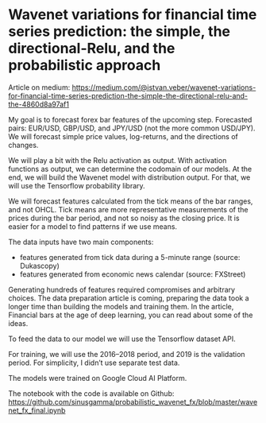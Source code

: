 # Wavenet variations for financial time series prediction: the simple, the directional-Relu, and the probabilistic approach

Article on medium: https://medium.com/@istvan.veber/wavenet-variations-for-financial-time-series-prediction-the-simple-the-directional-relu-and-the-4860d8a97af1

My goal is to forecast forex bar features of the upcoming step. Forecasted pairs: EUR/USD, GBP/USD, and JPY/USD (not the more common USD/JPY). We will forecast simple price values, log-returns, and the directions of changes.

We will play a bit with the Relu activation as output. With activation functions as output, we can determine the codomain of our models. At the end, we will build the Wavenet model with distribution output. For that, we will use the Tensorflow probability library.

We will forecast features calculated from the tick means of the bar ranges, and not OHCL. Tick means are more representative measurements of the prices during the bar period, and not so noisy as the closing price. It is easier for a model to find patterns if we use means.

The data inputs have two main components:
 - features generated from tick data during a 5-minute range (source: Dukascopy)
 - features generated from economic news calendar (source: FXStreet)
 
Generating hundreds of features required compromises and arbitrary choices. The data preparation article is coming, preparing the data took a longer time than building the models and training them. In the article, Financial bars at the age of deep learning, you can read about some of the ideas.

To feed the data to our model we will use the Tensorflow dataset API.

For training, we will use the 2016–2018 period, and 2019 is the validation period. For simplicity, I didn’t use separate test data.

The models were trained on Google Cloud AI Platform.

The notebook with the code is available on Github: https://github.com/sinusgamma/probabilistic_wavenet_fx/blob/master/wavenet_fx_final.ipynb
